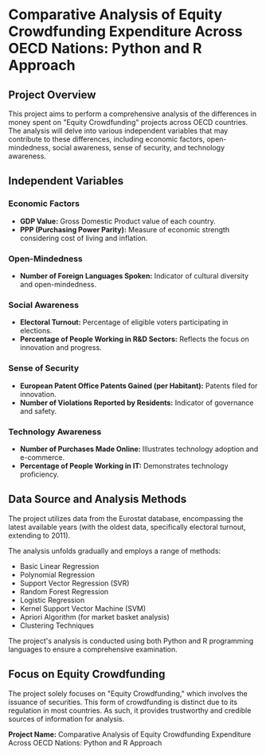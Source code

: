 # Comparative Analysis of Equity Crowdfunding Expenditure Across OECD Nations: Python and R Approach

## Project Overview

This project aims to perform a comprehensive analysis of the differences in money spent on "Equity Crowdfunding" projects across OECD countries. The analysis will delve into various independent variables that may contribute to these differences, including economic factors, open-mindedness, social awareness, sense of security, and technology awareness.

## Independent Variables

### Economic Factors
- **GDP Value:** Gross Domestic Product value of each country.
- **PPP (Purchasing Power Parity):** Measure of economic strength considering cost of living and inflation.

### Open-Mindedness
- **Number of Foreign Languages Spoken:** Indicator of cultural diversity and open-mindedness.

### Social Awareness
- **Electoral Turnout:** Percentage of eligible voters participating in elections.
- **Percentage of People Working in R&D Sectors:** Reflects the focus on innovation and progress.

### Sense of Security
- **European Patent Office Patents Gained (per Habitant):** Patents filed for innovation.
- **Number of Violations Reported by Residents:** Indicator of governance and safety.

### Technology Awareness
- **Number of Purchases Made Online:** Illustrates technology adoption and e-commerce.
- **Percentage of People Working in IT:** Demonstrates technology proficiency.

## Data Source and Analysis Methods

The project utilizes data from the Eurostat database, encompassing the latest available years (with the oldest data, specifically electoral turnout, extending to 2011).

The analysis unfolds gradually and employs a range of methods:
- Basic Linear Regression
- Polynomial Regression
- Support Vector Regression (SVR)
- Random Forest Regression
- Logistic Regression
- Kernel Support Vector Machine (SVM)
- Apriori Algorithm (for market basket analysis)
- Clustering Techniques

The project's analysis is conducted using both Python and R programming languages to ensure a comprehensive examination.

## Focus on Equity Crowdfunding

The project solely focuses on "Equity Crowdfunding," which involves the issuance of securities. This form of crowdfunding is distinct due to its regulation in most countries. As such, it provides trustworthy and credible sources of information for analysis.

**Project Name:** Comparative Analysis of Equity Crowdfunding Expenditure Across OECD Nations: Python and R Approach

